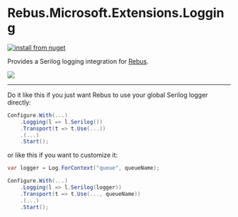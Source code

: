 # Rebus.Microsoft.Extensions.Logging

[![install from nuget](https://img.shields.io/nuget/v/Rebus.Microsoft.Extensions.Logging.svg?style=flat-square)](https://www.nuget.org/packages/Rebus.Microsoft.Extensions.Logging)

Provides a Serilog logging integration for [Rebus](https://github.com/rebus-org/Rebus).

![](https://raw.githubusercontent.com/rebus-org/Rebus/master/artwork/little_rebusbus2_copy-200x200.png)

---

Do it like this if you just want Rebus to use your global Serilog logger directly:

```csharp
Configure.With(...)
	.Logging(l => l.Serilog())
	.Transport(t => t.Use(...))
	.(...)
	.Start();
```

or like this if you want to customize it:

```csharp
var logger = Log.ForContext("queue", queueName);

Configure.With(...)
	.Logging(l => l.Serilog(logger))
	.Transport(t => t.Use(..., queueName))
	.(...)
	.Start();
```
